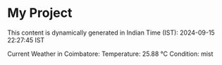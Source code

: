 # My Project

This content is dynamically generated in Indian Time (IST): 2024-09-15 22:27:45 IST


Current Weather in Coimbatore:
Temperature: 25.88 °C
Condition: mist
